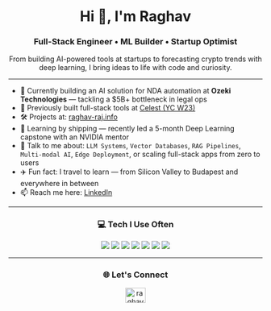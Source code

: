 <h1 align="center">Hi 👋, I'm Raghav</h1>
<h3 align="center">Full-Stack Engineer • ML Builder • Startup Optimist</h3>

<p align="center">From building AI-powered tools at startups to forecasting crypto trends with deep learning, I bring ideas to life with code and curiosity.</p>

---

- 🔭 Currently building an AI solution for NDA automation at **Ozeki Technologies** — tackling a $5B+ bottleneck in legal ops  
- 🚀 Previously built full-stack tools at [Celest (YC W23)](https://www.ycombinator.com/companies/celest)
- 🛠️ Projects at: [raghav-raj.info](https://raghav-raj.info)  
- 🌱 Learning by shipping — recently led a 5-month Deep Learning capstone with an NVIDIA mentor  
- 💬 Talk to me about: `LLM Systems`, `Vector Databases`, `RAG Pipelines`, `Multi-modal AI`, `Edge Deployment`, or scaling full-stack apps from zero to users  
- ✈️ Fun fact: I travel to learn — from Silicon Valley to Budapest and everywhere in between  
- 📫 Reach me here: [LinkedIn](https://www.linkedin.com/in/raghavrajsah/)

---

<h3 align="center">💻 Tech I Use Often</h3>
<p align="center">
  <img src="https://img.shields.io/badge/Java-Fullstack-blue" />
  <img src="https://img.shields.io/badge/React-Frontend-61DAFB" />
  <img src="https://img.shields.io/badge/Flutter-Mobile-blue" />
  <img src="https://img.shields.io/badge/FastAPI-Backend-green" />
  <img src="https://img.shields.io/badge/Python-ML-3776AB" />
  <img src="https://img.shields.io/badge/PostgreSQL-Data-336791" />
  <img src="https://img.shields.io/badge/AWS-Deployed-yellow" />
</p>

---

<h3 align="center">🌐 Let's Connect</h3>
<p align="center">
  <a href="https://linkedin.com/in/raghavrajsah" target="blank">
    <img src="https://raw.githubusercontent.com/rahuldkjain/github-profile-readme-generator/master/src/images/icons/Social/linked-in-alt.svg" alt="raghavrajsah" height="30" width="40" />
  </a>
</p>
